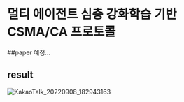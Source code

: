 # 멀티 에이전트 심층 강화학습 기반 CSMA/CA 프로토콜

##paper
예정...

## result
![KakaoTalk_20220908_182943163](https://user-images.githubusercontent.com/114872793/204074002-ac98a207-5895-4c6a-bd5c-d5d73b1fd266.png)

